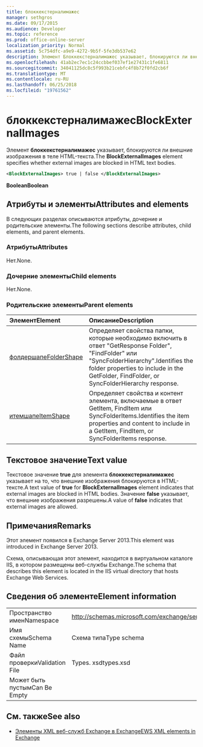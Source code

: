 ```yaml
---
title: блоккекстерналимажес
manager: sethgros
ms.date: 09/17/2015
ms.audience: Developer
ms.topic: reference
ms.prod: office-online-server
localization_priority: Normal
ms.assetid: 5c754dfc-a9e9-4272-9b5f-5fe3db537e62
description: Элемент Блоккекстерналимажес указывает, блокируются ли внешние изображения в теле HTML-текста.
ms.openlocfilehash: 41ab2ec7ec1c24ccbbef037ef1e27431c1fe6811
ms.sourcegitcommit: 34041125dc8c5f993b21cebfc4f8b72f0fd2cb6f
ms.translationtype: MT
ms.contentlocale: ru-RU
ms.lasthandoff: 06/25/2018
ms.locfileid: "19761562"
---
```

# <a name="blockexternalimages"></a><span data-ttu-id="c4c45-103">блоккекстерналимажес</span><span class="sxs-lookup"><span data-stu-id="c4c45-103">BlockExternalImages</span></span>

<span data-ttu-id="c4c45-104">Элемент **блоккекстерналимажес** указывает, блокируются ли внешние изображения в теле HTML-текста.</span><span class="sxs-lookup"><span data-stu-id="c4c45-104">The **BlockExternalImages** element specifies whether external images are blocked in HTML text bodies.</span></span> 
  
```XML
<BlockExternalImages> true | false </BlockExternalImages>
```

 <span data-ttu-id="c4c45-105">**Boolean**</span><span class="sxs-lookup"><span data-stu-id="c4c45-105">**Boolean**</span></span>
## <a name="attributes-and-elements"></a><span data-ttu-id="c4c45-106">Атрибуты и элементы</span><span class="sxs-lookup"><span data-stu-id="c4c45-106">Attributes and elements</span></span>

<span data-ttu-id="c4c45-107">В следующих разделах описываются атрибуты, дочерние и родительские элементы.</span><span class="sxs-lookup"><span data-stu-id="c4c45-107">The following sections describe attributes, child elements, and parent elements.</span></span>
  
### <a name="attributes"></a><span data-ttu-id="c4c45-108">Атрибуты</span><span class="sxs-lookup"><span data-stu-id="c4c45-108">Attributes</span></span>

<span data-ttu-id="c4c45-109">Нет.</span><span class="sxs-lookup"><span data-stu-id="c4c45-109">None.</span></span>
  
### <a name="child-elements"></a><span data-ttu-id="c4c45-110">Дочерние элементы</span><span class="sxs-lookup"><span data-stu-id="c4c45-110">Child elements</span></span>

<span data-ttu-id="c4c45-111">Нет.</span><span class="sxs-lookup"><span data-stu-id="c4c45-111">None.</span></span>
  
### <a name="parent-elements"></a><span data-ttu-id="c4c45-112">Родительские элементы</span><span class="sxs-lookup"><span data-stu-id="c4c45-112">Parent elements</span></span>

|<span data-ttu-id="c4c45-113">**Элемент**</span><span class="sxs-lookup"><span data-stu-id="c4c45-113">**Element**</span></span>|<span data-ttu-id="c4c45-114">**Описание**</span><span class="sxs-lookup"><span data-stu-id="c4c45-114">**Description**</span></span>|
|:-----|:-----|
|[<span data-ttu-id="c4c45-115">фолдершапе</span><span class="sxs-lookup"><span data-stu-id="c4c45-115">FolderShape</span></span>](foldershape.md) <br/> |<span data-ttu-id="c4c45-116">Определяет свойства папки, которые необходимо включить в ответ "GetResponse Folder", "FindFolder" или "SyncFolderHierarchy".</span><span class="sxs-lookup"><span data-stu-id="c4c45-116">Identifies the folder properties to include in the GetFolder, FindFolder, or SyncFolderHierarchy response.</span></span>  <br/> |
|[<span data-ttu-id="c4c45-117">итемшапе</span><span class="sxs-lookup"><span data-stu-id="c4c45-117">ItemShape</span></span>](itemshape.md) <br/> |<span data-ttu-id="c4c45-118">Определяет свойства и контент элемента, включаемые в ответ GetItem, FindItem или SyncFolderItems.</span><span class="sxs-lookup"><span data-stu-id="c4c45-118">Identifies the item properties and content to include in a GetItem, FindItem, or SyncFolderItems response.</span></span>  <br/> |
   
## <a name="text-value"></a><span data-ttu-id="c4c45-119">Текстовое значение</span><span class="sxs-lookup"><span data-stu-id="c4c45-119">Text value</span></span>

<span data-ttu-id="c4c45-120">Текстовое значение **true** для элемента **блоккекстерналимажес** указывает на то, что внешние изображения блокируются в HTML-тексте.</span><span class="sxs-lookup"><span data-stu-id="c4c45-120">A text value of **true** for **BlockExternalImages** element indicates that external images are blocked in HTML bodies.</span></span> <span data-ttu-id="c4c45-121">Значение **false** указывает, что внешние изображения разрешены.</span><span class="sxs-lookup"><span data-stu-id="c4c45-121">A value of **false** indicates that external images are allowed.</span></span> 
  
## <a name="remarks"></a><span data-ttu-id="c4c45-122">Примечания</span><span class="sxs-lookup"><span data-stu-id="c4c45-122">Remarks</span></span>

<span data-ttu-id="c4c45-123">Этот элемент появился в Exchange Server 2013.</span><span class="sxs-lookup"><span data-stu-id="c4c45-123">This element was introduced in Exchange Server 2013.</span></span>
  
<span data-ttu-id="c4c45-124">Схема, описывающая этот элемент, находится в виртуальном каталоге IIS, в котором размещены веб-службы Exchange.</span><span class="sxs-lookup"><span data-stu-id="c4c45-124">The schema that describes this element is located in the IIS virtual directory that hosts Exchange Web Services.</span></span>
  
## <a name="element-information"></a><span data-ttu-id="c4c45-125">Сведения об элементе</span><span class="sxs-lookup"><span data-stu-id="c4c45-125">Element information</span></span>

|||
|:-----|:-----|
|<span data-ttu-id="c4c45-126">Пространство имен</span><span class="sxs-lookup"><span data-stu-id="c4c45-126">Namespace</span></span>  <br/> |http://schemas.microsoft.com/exchange/services/2006/types  <br/> |
|<span data-ttu-id="c4c45-127">Имя схемы</span><span class="sxs-lookup"><span data-stu-id="c4c45-127">Schema Name</span></span>  <br/> |<span data-ttu-id="c4c45-128">Схема типа</span><span class="sxs-lookup"><span data-stu-id="c4c45-128">Type schema</span></span>  <br/> |
|<span data-ttu-id="c4c45-129">Файл проверки</span><span class="sxs-lookup"><span data-stu-id="c4c45-129">Validation File</span></span>  <br/> |<span data-ttu-id="c4c45-130">Types. xsd</span><span class="sxs-lookup"><span data-stu-id="c4c45-130">types.xsd</span></span>  <br/> |
|<span data-ttu-id="c4c45-131">Может быть пустым</span><span class="sxs-lookup"><span data-stu-id="c4c45-131">Can Be Empty</span></span>  <br/> ||
   
## <a name="see-also"></a><span data-ttu-id="c4c45-132">См. также</span><span class="sxs-lookup"><span data-stu-id="c4c45-132">See also</span></span>



- [<span data-ttu-id="c4c45-133">Элементы XML веб-служб Exchange в Exchange</span><span class="sxs-lookup"><span data-stu-id="c4c45-133">EWS XML elements in Exchange</span></span>](ews-xml-elements-in-exchange.md)

